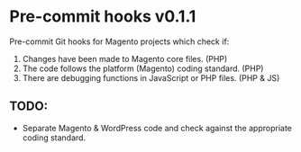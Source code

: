 # Pre-commit hooks v0.1.1

Pre-commit Git hooks for Magento projects which check if:

1. Changes have been made to Magento core files. (PHP)
2. The code follows the platform (Magento) coding standard. (PHP)
3. There are debugging functions in JavaScript or PHP files. (PHP & JS)

## TODO:
* Separate Magento & WordPress code and check against the appropriate coding standard.
